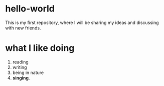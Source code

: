 # hello-world
This is my first repository, where I will be sharing my ideas and discussing with new friends.
# what I like doing
1. reading
2. writing
3. being in nature
4. **singing**.
